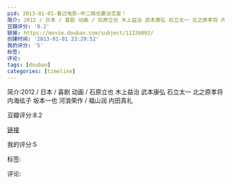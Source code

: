 ```yaml
---
pid: 2013-01-01-看过电影-中二病也要谈恋爱！
简介: 2012 / 日本 / 喜剧 动画 / 石原立也 木上益治 武本康弘 石立太一 北之原孝将 内海纮子 坂本一也 河浪荣作 / 福山润 内田真礼
豆瓣评分: '8.2'
链接: https://movie.douban.com/subject/11226092/
创建时间: '2013-01-01 23:29:52'
我的评分: '5'
标签:
评论:
tags: [douban]
categories: [timeline]
---
```

简介:2012 / 日本 / 喜剧 动画 / 石原立也 木上益治 武本康弘 石立太一 北之原孝将 内海纮子 坂本一也 河浪荣作 / 福山润 内田真礼

豆瓣评分:8.2

[链接](https://movie.douban.com/subject/11226092/)

我的评分:5

标签:

评论:

